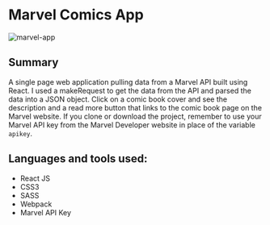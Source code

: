 # Marvel Comics App
![marvel-app](https://cloud.githubusercontent.com/assets/18318804/17189133/0fa2c1a6-53f5-11e6-83b9-5455630481ac.jpg)

## Summary
A single page web application pulling data from a Marvel API built using React. I used a makeRequest to get the data from the API and parsed the data into a JSON object. Click on a comic book cover and see the description and a read more button that links to the comic book page on the Marvel website. If you clone or download the project, remember to use your Marvel API key from the Marvel Developer website in place of the variable `apikey`.  

## Languages and tools used:
- React JS
- CSS3
- SASS
- Webpack
- Marvel API Key
